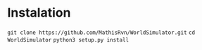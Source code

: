 # Instalation

`git clone https://github.com/MathisRvn/WorldSimulator.git`
`cd WorldSimulator`
`python3 setup.py install`
